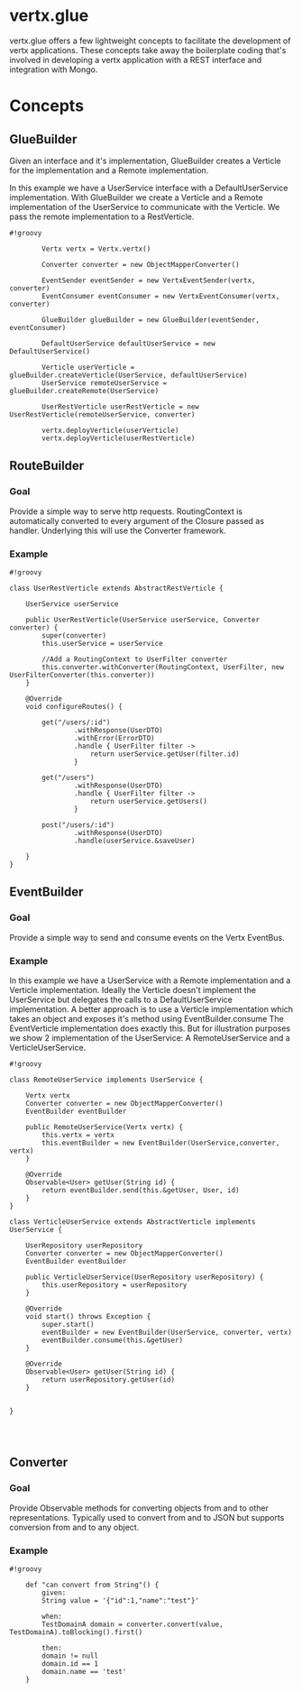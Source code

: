 # vertx.glue #

vertx.glue offers a few lightweight concepts to facilitate the development of vertx applications. These concepts take away the boilerplate coding that's involved in developing a vertx application with a REST interface and integration with Mongo.  

# Concepts #

## GlueBuilder ##

Given an interface and it's implementation, GlueBuilder creates a Verticle for the implementation and a Remote implementation.

In this example we have a UserService interface with a DefaultUserService implementation. With GlueBuilder we create a Verticle and a Remote implementation of the UserService to communicate with the Verticle. We pass the remote implementation to a RestVerticle.

```
#!groovy

        Vertx vertx = Vertx.vertx()

        Converter converter = new ObjectMapperConverter()

        EventSender eventSender = new VertxEventSender(vertx, converter)
        EventConsumer eventConsumer = new VertxEventConsumer(vertx, converter)

        GlueBuilder glueBuilder = new GlueBuilder(eventSender, eventConsumer)

        DefaultUserService defaultUserService = new DefaultUserService()

        Verticle userVerticle = glueBuilder.createVerticle(UserService, defaultUserService)
        UserService remoteUserService = glueBuilder.createRemote(UserService)

        UserRestVerticle userRestVerticle = new UserRestVerticle(remoteUserService, converter)

        vertx.deployVerticle(userVerticle)
        vertx.deployVerticle(userRestVerticle)

```


## RouteBuilder ##

### Goal ###
Provide a simple way to serve http requests. RoutingContext is automatically converted to every argument of the Closure passed as handler. Underlying this will use the Converter framework.

### Example ###


```
#!groovy

class UserRestVerticle extends AbstractRestVerticle {

    UserService userService

    public UserRestVerticle(UserService userService, Converter converter) {
        super(converter)
        this.userService = userService
        
        //Add a RoutingContext to UserFilter converter
        this.converter.withConverter(RoutingContext, UserFilter, new UserFilterConverter(this.converter))
    }

    @Override
    void configureRoutes() {

        get("/users/:id")
                .withResponse(UserDTO)
                .withError(ErrorDTO)
                .handle { UserFilter filter ->
                    return userService.getUser(filter.id)
                }

        get("/users")
                .withResponse(UserDTO)
                .handle { UserFilter filter ->
                    return userService.getUsers()
                }

        post("/users/:id")
                .withResponse(UserDTO)
                .handle(userService.&saveUser)

    }
}
```

## EventBuilder ##

### Goal ###
Provide a simple way to send and consume events on the Vertx EventBus. 

### Example ###
In this example we have a UserService with a Remote implementation and a Verticle implementation. Ideally the Verticle doesn't implement the UserService but delegates the calls to a DefaultUserService implementation. A better approach is to use a Verticle implementation which takes an object and exposes it's method using EventBuilder.consume The EventVerticle implementation does exactly this. But for illustration purposes we show 2 implementation of the UserService: A RemoteUserService and a VerticleUserService.

```
#!groovy

class RemoteUserService implements UserService {

    Vertx vertx
    Converter converter = new ObjectMapperConverter()
    EventBuilder eventBuilder

    public RemoteUserService(Vertx vertx) {
        this.vertx = vertx
        this.eventBuilder = new EventBuilder(UserService,converter, vertx)
    }

    @Override
    Observable<User> getUser(String id) {
        return eventBuilder.send(this.&getUser, User, id)
    }
}

class VerticleUserService extends AbstractVerticle implements UserService {

    UserRepository userRepository
    Converter converter = new ObjectMapperConverter()
    EventBuilder eventBuilder

    public VerticleUserService(UserRepository userRepository) {
        this.userRepository = userRepository
    }

    @Override
    void start() throws Exception {
        super.start()
        eventBuilder = new EventBuilder(UserService, converter, vertx)
        eventBuilder.consume(this.&getUser)
    }

    @Override
    Observable<User> getUser(String id) {
        return userRepository.getUser(id)
    }


}




```

## Converter ##

### Goal ###
Provide Observable methods for converting objects from and to other representations. Typically used to convert from and to JSON but supports conversion from and to any object.

### Example ###

```
#!groovy

    def "can convert from String"() {
        given:
        String value = '{"id":1,"name":"test"}'

        when:
        TestDomainA domain = converter.convert(value, TestDomainA).toBlocking().first()

        then:
        domain != null
        domain.id == 1
        domain.name == 'test'
    }
```